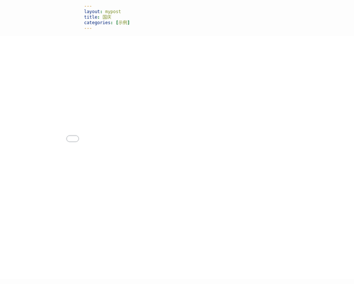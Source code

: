 ```yaml
---
layout: mypost
title: 国庆
categories: [示例]
---
```


<iframe
  style="position: fixed; left: 0;"
  src="//www.xuexi.cn/lgpage/detail/index.html?id=7759802990375452621"
  frameborder="0"
  width="100%"
  height="660px"
  scrolling="auto"
  seamless
></iframe>